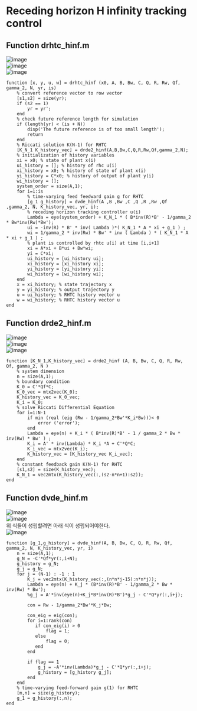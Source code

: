 # Receding horizon H infinity tracking control

## Function drhtc_hinf.m

![image](https://user-images.githubusercontent.com/42115807/104828974-36b22680-58b2-11eb-8880-2638d405a0ee.png)<br>
![image](https://user-images.githubusercontent.com/42115807/104829023-ea1b1b00-58b2-11eb-8a63-0c93d86fc5ad.png)<br>
![image](https://user-images.githubusercontent.com/42115807/104829027-fa32fa80-58b2-11eb-80ef-c83fe88685ed.png)<br>

    function [x, y, u, w] = drhtc_hinf (x0, A, B, Bw, C, Q, R, Rw, Qf, gamma_2, N, yr, is)
        % convert reference vector to row vector
        [s1,s2] = size(yr); 
        if (s2 == 1)
            yr = yr';
        end
        % check future reference length for simulation
        if (length(yr) < (is + N))
            disp('The future reference is of too small length');
            return
        end
        % Riccati solution K(N-1) for RHTC
        [K_N_1 K_history_vec] = drde2_hinf(A,B,Bw,C,Q,R,Rw,Qf,gamma_2,N);
        % initialization of history variables
        xi = x0; % state of plant x(i)
        ui_history = []; % history of rhc u(i)
        xi_history = x0; % history of state of plant x(i)
        yi_history = C*x0; % history of output of plant y(i)
        wi_history = [];
        system_order = size(A,1);
        for i=1:is
            % time-varying feed feedward gain g for RHTC
            [g_1 g_history] = dvde_hinf(A ,B ,Bw ,C ,Q ,R ,Rw ,Qf ,gamma_2, N, K_history_vec, yr, i);
            % receding horizon tracking controller u(i)
            Lambda = eye(system_order) + K_N_1 * ( B*inv(R)*B' - 1/gamma_2 * Bw*inv(Rw)*Bw');
            ui = -inv(R) * B' * inv( Lambda )*( K_N_1 * A * xi + g_1 ) ;
            wi = 1/gamma_2 * inv(Rw) * Bw' * inv ( Lambda ) * ( K_N_1 * A * xi + g_1 ) ;
            % plant is controlled by rhtc u(i) at time [i,i+1]
            xi = A*xi + B*ui + Bw*wi;
            yi = C*xi;
            ui_history = [ui_history ui];
            xi_history = [xi_history xi];
            yi_history = [yi_history yi];
            wi_history = [wi_history wi];
        end
        x = xi_history; % state trajectory x
        y = yi_history; % output trajectory y
        u = ui_history; % RHTC history vector u
        w = wi_history; % RHTC history vector u
    end

## Function drde2_hinf.m

![image](https://user-images.githubusercontent.com/42115807/104829041-146cd880-58b3-11eb-88fa-25bfd26aac3e.png)<br>
![image](https://user-images.githubusercontent.com/42115807/104829050-19318c80-58b3-11eb-94c7-08581e1e3c24.png)<br>
![image](https://user-images.githubusercontent.com/42115807/104829027-fa32fa80-58b2-11eb-80ef-c83fe88685ed.png)<br>

    function [K_N_1,K_history_vec] = drde2_hinf (A, B, Bw, C, Q, R, Rw, Qf, gamma_2, N )
        % system dimension
        n = size(A,1);
        % boundary condition
        K_0 = C'*Qf*C;
        K_0_vec = mtx2vec(K_0); 
        K_history_vec = K_0_vec; 
        K_i = K_0;
        % solve Riccati Differential Equation
        for i=1:N-1
            if min (real (eig (Rw - 1/gamma_2*Bw'*K_i*Bw)))< 0
                error ('error');
            end
            Lambda = eye(n) + K_i * ( B*inv(R)*B' - 1 / gamma_2 * Bw * inv(Rw) * Bw' ) ;
            K_i = A' * inv(Lambda) * K_i *A + C'*Q*C;
            K_i_vec = mtx2vec(K_i);
            K_history_vec = [K_history_vec K_i_vec];
        end
        % constant feedback gain K(N-1) for RHTC
        [s1,s2] = size(K_history_vec); 
        K_N_1 = vec2mtx(K_history_vec(:,(s2-n*n+1):s2));
    end

## Function dvde_hinf.m
![image](https://user-images.githubusercontent.com/42115807/104829067-4847fe00-58b3-11eb-948b-77e0f19dc15f.png)<br>
![image](https://user-images.githubusercontent.com/42115807/104829027-fa32fa80-58b2-11eb-80ef-c83fe88685ed.png)<br>
위 식들이 성립할려면 아래 식이 성립되어야한다.<br>
![image](https://user-images.githubusercontent.com/42115807/104829083-6d3c7100-58b3-11eb-973a-0320ff8a0b9b.png)<br>


    function [g_1,g_history] = dvde_hinf(A, B, Bw, C, Q, R, Rw, Qf, gamma_2, N, K_history_vec, yr, i)
        n = size(A,1);
        g_N = -C'*Qf*yr(:,i+N); 
        g_history = g_N; 
        g_j = g_N;
        for j = (N-1) : -1 : 1
            K_j = vec2mtx(K_history_vec(:,(n*n*j-15):n*n*j));
            Lambda = eye(n) + K_j * (B*inv(R)*B' - 1/gamma_2 * Bw * inv(Rw) * Bw');
            %g_j = A'*inv(eye(n)+K_j*B*inv(R)*B')*g_j - C'*Q*yr(:,i+j);
        
            con = Rw - 1/gamma_2*Bw'*K_j*Bw;
        
            con_eig = eig(con);
            for i=1:rank(con)
               if con_eig(i) > 0
                   flag = 1;           
               else
                   flag = 0;
               end
            end
        
            if flag == 1
                g_j = -A'*inv(Lambda)*g_j - C'*Q*yr(:,i+j);
                g_history = [g_history g_j];
            end
        end
        % time-varying feed-forward gain g(1) for RHTC
        [m,n] = size(g_history); 
        g_1 = g_history(:,n);
    end
